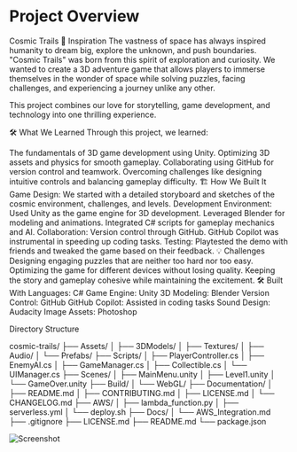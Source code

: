 # Project Overview

Cosmic Trails
🚀 Inspiration
The vastness of space has always inspired humanity to dream big, explore the unknown, and push boundaries. "Cosmic Trails" was born from this spirit of exploration and curiosity. We wanted to create a 3D adventure game that allows players to immerse themselves in the wonder of space while solving puzzles, facing challenges, and experiencing a journey unlike any other.

This project combines our love for storytelling, game development, and technology into one thrilling experience.

🛠️ What We Learned
Through this project, we learned:

The fundamentals of 3D game development using Unity.
Optimizing 3D assets and physics for smooth gameplay.
Collaborating using GitHub for version control and teamwork.
Overcoming challenges like designing intuitive controls and balancing gameplay difficulty.
🏗️ How We Built It
Game Design:
We started with a detailed storyboard and sketches of the cosmic environment, challenges, and levels.
Development Environment:
Used Unity as the game engine for 3D development.
Leveraged Blender for modeling and animations.
Integrated C# scripts for gameplay mechanics and AI.
Collaboration:
Version control through GitHub.
GitHub Copilot was instrumental in speeding up coding tasks.
Testing:
Playtested the demo with friends and tweaked the game based on their feedback.
💡 Challenges
Designing engaging puzzles that are neither too hard nor too easy.
Optimizing the game for different devices without losing quality.
Keeping the story and gameplay cohesive while maintaining the excitement.
🛠️ Built With
Languages: C#
Game Engine: Unity
3D Modeling: Blender
Version Control: GitHub
GitHub Copilot: Assisted in coding tasks
Sound Design: Audacity
Image Assets: Photoshop

Directory Structure

cosmic-trails/
├── Assets/
│   ├── 3DModels/
│   ├── Textures/
│   ├── Audio/
│   └── Prefabs/
├── Scripts/
│   ├── PlayerController.cs
│   ├── EnemyAI.cs
│   ├── GameManager.cs
│   ├── Collectible.cs
│   └── UIManager.cs
├── Scenes/
│   ├── MainMenu.unity
│   ├── Level1.unity
│   └── GameOver.unity
├── Build/
│   └── WebGL/
├── Documentation/
│   ├── README.md
│   ├── CONTRIBUTING.md
│   ├── LICENSE.md
│   └── CHANGELOG.md
├── AWS/
│   ├── lambda_function.py
│   ├── serverless.yml
│   └── deploy.sh
├── Docs/
│   └── AWS_Integration.md
├── .gitignore
├── LICENSE.md
├── README.md
└── package.json

![Screenshot](cosmic-trails/Documentation/screenshot.png)